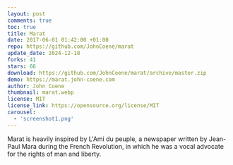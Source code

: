```yaml
---
layout: post
comments: true
toc: true
title: Marat
date: 2017-06-01 01:42:00 +01:00
repo: https://github.com/JohnCoene/marat
update_date: 2024-12-18
forks: 41
stars: 66
download: https://github.com/JohnCoene/marat/archive/master.zip
demo: https://marat.john-coene.com
author: John Coene
thumbnail: marat.webp
license: MIT
license_link: https://opensource.org/license/MIT
carousel:
  - 'screenshot1.png'
---
```


Marat is heavily inspired by L'Ami du peuple, a newspaper written by Jean-Paul Mara during the French Revolution, in which he was a vocal advocate for the rights of man and liberty.
